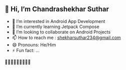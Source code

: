 ## 👋 Hi, I’m Chandrashekhar Suthar

- 👀 I’m interested in Android App Development
- 🌱 I’m currently learning Jetpack Compose
- 💞️ I’m looking to collaborate on Android Projects
- 📫 How to reach me : shekharsuthar234@gmail.com
- 😄 Pronouns: He/Him
- ⚡ Fun fact: ...


👋👋👋👋👋👋👋👋👋
<!---
ChandrashekharSuthar/ChandrashekharSuthar is a ✨ special ✨ repository because its `README.md` (this file) appears on your GitHub profile.
You can click the Preview link to take a look at your changes.
--->
